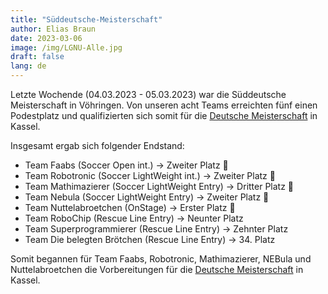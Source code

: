 ```yaml
---
title: "Süddeutsche-Meisterschaft"
author: Elias Braun
date: 2023-03-06
image: /img/LGNU-Alle.jpg
draft: false
lang: de
---
```


Letzte Wochende (04.03.2023 - 05.03.2023) war die Süddeutsche
Meisterschaft in Vöhringen. Von unseren acht Teams erreichten 
fünf einen Podestplatz und qualifizierten sich somit für die 
[Deutsche Meisterschaft](/posts/germanopen2023) in Kassel.

Insgesamt ergab sich folgender Endstand:

 - Team Faabs (Soccer Open int.) &rarr; Zweiter Platz 🥈
 - Team Robotronic (Soccer LightWeight int.) &rarr; Zweiter Platz 🥈
 - Team Mathimazierer (Soccer LightWeight Entry) &rarr; Dritter Platz 🥉
 - Team Nebula (Soccer LightWeight Entry) &rarr; Zweiter Platz 🥈
 - Team Nuttelabroetchen (OnStage) &rarr; Erster Platz 🥇
 - Team RoboChip (Rescue Line Entry) &rarr; Neunter Platz
 - Team Superprogrammierer (Rescue Line Entry) &rarr; Zehnter Platz
 - Team Die belegten Brötchen (Rescue Line Entry) &rarr; 34. Platz

 Somit begannen für Team Faabs, Robotronic, Mathimazierer, NEBula und
 Nuttelabroetchen die Vorbereitungen für die 
 [Deutsche Meisterschaft](/posts/germanopen2023) in Kassel.
